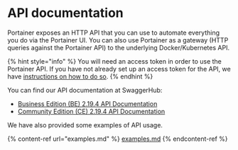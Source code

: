 # API documentation

Portainer exposes an HTTP API that you can use to automate everything you do via the Portainer UI. You can also use Portainer as a gateway (HTTP queries against the Portainer API) to the underlying Docker/Kubernetes API.

{% hint style="info" %}
You will need an access token in order to use the Portainer API. If you have not already set up an access token for the API, we have [instructions on how to do so](access.md).
{% endhint %}

You can find our API documentation at SwaggerHub:

* [Business Edition (BE) 2.19.4 API Documentation](https://app.swaggerhub.com/apis/portainer/portainer-ee/2.19.4)
* [Community Edition (CE) 2.19.4 API Documentation](https://app.swaggerhub.com/apis/portainer/portainer-ce/2.19.4)

We have also provided some examples of API usage.

{% content-ref url="examples.md" %}
[examples.md](examples.md)
{% endcontent-ref %}

